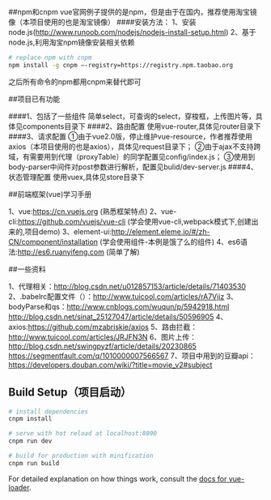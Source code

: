 ##npm和cnpm
vue官网例子提供的是npm，但是由于在国内，推荐使用淘宝镜像（本项目使用的也是淘宝镜像）
####安装方法：
1、安装node.js(http://www.runoob.com/nodejs/nodejs-install-setup.html)
2、基于node.js,利用淘宝npm镜像安装相关依赖
``` bash
# replace npm with cnpm
npm install -g cnpm –-registry=https://registry.npm.taobao.org
```
之后所有命令的npm都用cnpm来替代即可

##项目已有功能

####1、包括了一些组件
   简单select，可查询的select，穿梭框，上传图片等，具体见components目录下
####2、路由配置
   使用vue-router,具体见router目录下
####3、请求配置
   ①由于vue2.0版，停止维护vue-resource，作者推荐使用axios（本项目使用的也是axios），具体见request目录下；
   ②由于ajax不支持跨域，有需要用到代理（proxyTable）的同学配置见config/index.js；
   ③使用到body-parser中间件对post参数进行解析，配置见bulid/dev-server.js
####4、状态管理配置
   使用vuex,具体见store目录下

##前端框架(vue)学习手册

1、vue:https://cn.vuejs.org (熟悉框架特点)
2、vue-cli:https://github.com/vuejs/vue-cli (学会使用vue-cli,webpack模式下,创建出来的,项目demo)
3、element-ui:http://element.eleme.io/#/zh-CN/component/installation (学会使用组件-本例是饿了么的组件)
4、es6语法:http://es6.ruanyifeng.com (简单了解)

##一些资料

1、代理相关：http://blog.csdn.net/u012857153/article/details/71403530 
2、.babelrc配置文件（）：http://www.tuicool.com/articles/rA7Vjiz
3、bodyParse和qs：http://www.cnblogs.com/wuqun/p/5942918.html http://blog.csdn.net/sinat_25127047/article/details/50596905 
4、axios:https://github.com/mzabriskie/axios 
5、路由拦截：http://www.tuicool.com/articles/JRJFN3N 
6、图片上传：http://blog.csdn.net/swingpyzf/article/details/20230865 https://segmentfault.com/q/1010000007566567
7、项目中用到的豆瓣api：https://developers.douban.com/wiki/?title=movie_v2#subject

## Build Setup（项目启动）

``` bash
# install dependencies
cnpm install

# serve with hot reload at localhost:8090
cnpm run dev

# build for production with minification
cnpm run build
```

For detailed explanation on how things work, consult the [docs for vue-loader](http://vuejs.github.io/vue-loader).
